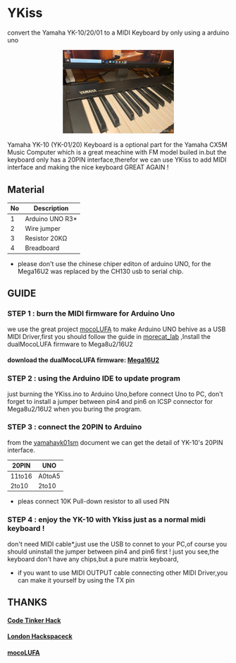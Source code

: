 # YKiss
convert the Yamaha YK-10/20/01 to a MIDI Keyboard by only using a arduino uno

<p align="center">
  <a href="https://raw.githubusercontent.com/Amehinou/YKiss/master/YKiss.jpg">
    <img width=50% src="https://raw.githubusercontent.com/Amehinou/YKiss/master/YKiss.jpg">
  </a> 
</p>
Yamaha YK-10 (YK-01/20) Keyboard is a optional part for the Yamaha CX5M Music Computer which is a great meachine with FM model builed in.but the keyboard only has a 20PIN interface,therefor we can use YKiss to add MIDI interface and making the nice keyboard GREAT AGAIN !

## Material

No | Description 
---|-----------
1 | Arduino UNO R3*
2 | Wire jumper
3 | Resistor 20KΩ 
4 | Breadboard 

 * please don't use the chinese chiper editon of arduino UNO, for the Mega16U2 was replaced by the CH130 usb to serial chip.
## GUIDE

### STEP 1 : burn the MIDI firmware for Arduino Uno
  we use the great project <a href="https://github.com/kuwatay/mocolufa">mocoLUFA</a> to make Arduino UNO behive as a USB MIDI Driver,first you should follow the guide in <a href="http://morecatlab.akiba.coocan.jp/lab/index.php/aruino/midi-firmware-for-arduino-uno-moco/?lang=en">morecat_lab</a> ,Install the dualMocoLUFA firmware to Mega8u2/16U2
  #### download the dualMocoLUFA firmware: <a href="https://github.com/Amehinou/YKiss/blob/master/YKiss/dualMoco.hex">Mega16U2</a>

### STEP 2 : using the Arduino IDE to update program
  just burning the YKiss.ino to Arduino Uno,before connect Uno to PC, don't forget to install a jumper between pin4 and pin6 on ICSP connector for Mega8u2/16U2 when you buring the program. 
  
### STEP 3 : connect the 20PIN to Arduino
  from the <a href="https://github.com/Amehinou/YKiss/blob/master/yamahayk01sm.pdf">yamahayk01sm</a> document we can get the detail of  YK-10's 20PIN interface.
  
20PIN | UNO
---|-----------
11to16 | A0toA5
2to10 | 2to10
* pleas connect 10K Pull-down resistor to all used PIN
### STEP 4 : enjoy the YK-10 with Ykiss just as a normal midi keyboard !
  don't need MIDI cable*,just use the USB to connet to your PC,of course you should uninstall the jumper between pin4 and pin6 first !
  just you see,the keyboard don't have any chips,but a pure matrix keyboard,
  
 * if you want to use MIDI OUTPUT cable connecting other MIDI Driver,you can make it yourself by using the TX pin
 
## THANKS
#### <a href="http://www.codetinkerhack.com/2012/11/how-to-turn-piano-toy-into-midi.html?m=1">Code Tinker Hack</a>
#### <a href="https://groups.google.com/forum/#!topic/london-hack-space/lhE5M1SvkMQ">London Hackspaceck</a>
#### <a href="https://github.com/kuwatay/mocolufa">mocoLUFA</a>
